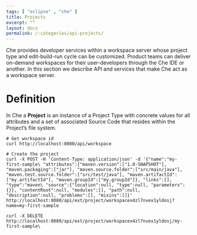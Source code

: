 ```yaml
---
tags: [ "eclipse" , "che" ]
title: Projects
excerpt: ""
layout: docs
permalink: /:categories/api-projects/
---
```

Che provides developer services within a workspace server whose project type and edit-build-run cycle can be customized. Product teams can deliver on-demand workspaces for their user-developers through the Che IDE or another. In this section we describe API and services that make Che act as a workspace server.

# Definition
In Che a **Project** is an instance of a Project Type with concrete values for all attributes and a set of associated Source Code that resides within the Project’s file system.
```curl  
# Get workspace id
curl http://localhost:8080/api/workspace

# Create the project
curl -X POST -H 'Content-Type: application/json' -d '{"name":"my-first-sample\ "attributes":{"maven.version":["1.0-SNAPSHOT"], "maven.packaging":["jar"], "maven.source.folder":["src/main/java"], "maven.test.source.folder":["src/test/java"], "maven.artifactId":["my.artifactId"], "maven.groupId":["my.groupId"]}, "links":[], "type":"maven\ "source":{"location":null, "type":null, "parameters":{}}, "contentRoot":null, "modules":[], "path":null, "description":null, "problems":[], "mixins":[]}'
http://localhost:8080/api/ext/project/workspacex4zl7nvex1yldosj?name=my-first-sample
```

```curl  
curl -X DELETE http://localhost:8080/api/ext/project/workspacex4zl7nvex1yldosj/my-first-sample\
```

